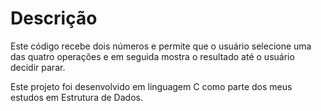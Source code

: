 # Descrição

Este código recebe dois números e permite que o usuário selecione uma das quatro operações e em seguida mostra o resultado até o usuário decidir parar.

Este projeto foi desenvolvido em linguagem C como parte dos meus estudos em Estrutura de Dados.
